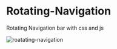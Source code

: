 # Rotating-Navigation
Rotating Navigation bar with css and js

![roatating-navigation](https://user-images.githubusercontent.com/6311011/234625365-40488bbc-02ea-4086-a174-0a15f14ce131.jpg)
